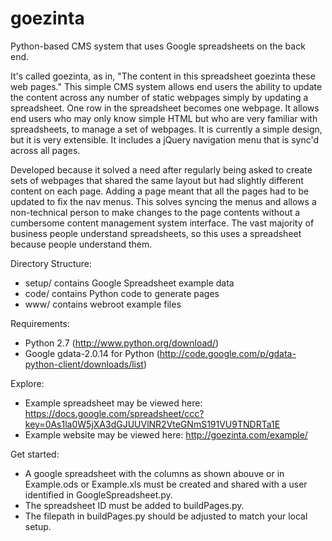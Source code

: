goezinta
========

Python-based CMS system that uses Google spreadsheets on the back end.  

It's called goezinta, as in, "The content in this spreadsheet goezinta these web pages." This simple CMS system allows end users the ability to update the content across any number of static webpages simply by updating a spreadsheet. One row in the spreadsheet becomes one webpage. It allows end users who may only know simple HTML but who are very familiar with spreadsheets, to manage a set of webpages. It is currently a simple design, but it is very extensible. It includes a jQuery navigation menu that is sync'd across all pages.

Developed because it solved a need after regularly being asked to create sets of webpages that shared the same layout but had slightly different content on each page. Adding a page meant that all the pages had to be updated to fix the nav menus. This solves syncing the menus and allows a non-technical person to make changes to the page contents without a cumbersome content management system interface. The vast majority of business people understand spreadsheets, so this uses a spreadsheet because people understand them.

Directory Structure:

* setup/ contains Google Spreadsheet example data  
* code/ contains Python code to generate pages  
* www/ contains webroot example files

Requirements:

* Python 2.7 (http://www.python.org/download/)  
* Google gdata-2.0.14 for Python (http://code.google.com/p/gdata-python-client/downloads/list)

Explore:

* Example spreadsheet may be viewed here: https://docs.google.com/spreadsheet/ccc?key=0As1la0W5jXA3dGJUUVlNR2VteGNmS191VU9TNDRTa1E  
* Example website may be viewed here:  http://goezinta.com/example/

Get started:

* A google spreadsheet with the columns as shown abouve or in Example.ods or Example.xls must be created and shared with a user identified in GoogleSpreadsheet.py.  
* The spreadsheet ID must be added to buildPages.py.  
* The filepath in buildPages.py should be adjusted to match your local setup.


